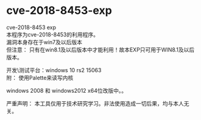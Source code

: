 # cve-2018-8453-exp
cve-2018-8453 exp  
本程序为cve-2018-8453的利用程序。  
漏洞本身存在于win7及以后版本  
但注意： 只有在win8.1及以后版本中才能利用！故本EXP只可用于WIN8.1及以后版本。

开发\测试平台：windows 10 rs2 15063  
附： 使用Palette来读写内核

windows 2008 和 windows2012 x64位改版中。。


严重声明： 本工具仅用于技术研究学习。非法使用造成一切后果，均与本人无关。

